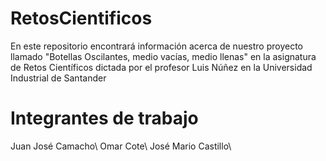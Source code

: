 # RetosCientificos
En este repositorio encontrará información acerca de nuestro proyecto llamado "Botellas Oscilantes, medio vacías, medio llenas" en la asignatura de Retos Científicos dictada por el profesor Luis Núñez en la Universidad Industrial de Santander

# Integrantes de trabajo
Juan José Camacho\\
Omar Cote\\
José Mario Castillo\\
